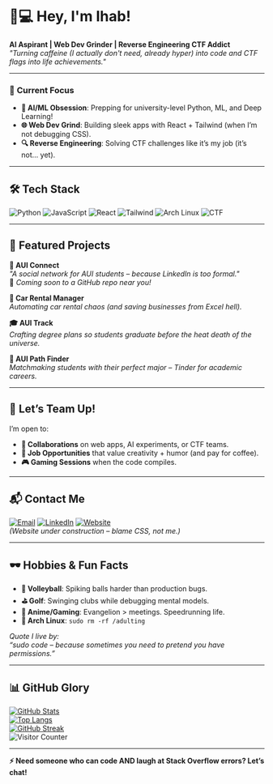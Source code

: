 # 👨💻 Hey, I'm Ihab!  
**AI Aspirant | Web Dev Grinder | Reverse Engineering CTF Addict**  
*"Turning caffeine (I actually don't need, already hyper) into code and CTF flags into life achievements."*  

---

### 🎯 **Current Focus**  
- **🤖 AI/ML Obsession**: Prepping for university-level Python, ML, and Deep Learning!  
- **🌐 Web Dev Grind**: Building sleek apps with React + Tailwind (when I’m not debugging CSS).  
- **🔍 Reverse Engineering**: Solving CTF challenges like it’s my job (it’s not… yet).  

---

## 🛠️ **Tech Stack**  
![Python](https://img.shields.io/badge/-Python-3776AB?logo=python&logoColor=white&style=for-the-badge)
![JavaScript](https://img.shields.io/badge/-JavaScript-F7DF1E?logo=javascript&logoColor=black&style=for-the-badge)
![React](https://img.shields.io/badge/-React-61DAFB?logo=react&logoColor=black&style=for-the-badge)
![Tailwind](https://img.shields.io/badge/-Tailwind-06B6D4?logo=tailwind-css&style=for-the-badge)
![Arch Linux](https://img.shields.io/badge/-Arch%20Linux-1793D1?logo=arch-linux&logoColor=white&style=for-the-badge)
![CTF](https://img.shields.io/badge/-Reverse%20Engineering-FF6C37?logo=gnu-bash&logoColor=white&style=for-the-badge)

---

## 🚀 **Featured Projects**  
**📱 AUI Connect**  
*"A social network for AUI students – because LinkedIn is too formal."*  
🔗 *Coming soon to a GitHub repo near you!*  

**🚗 Car Rental Manager**  
*Automating car rental chaos (and saving businesses from Excel hell).*  

**🎓 AUI Track**  
*Crafting degree plans so students graduate before the heat death of the universe.*  

**🧠 AUI Path Finder**  
*Matchmaking students with their perfect major – Tinder for academic careers.*  

---

## 🤝 **Let’s Team Up!**  
I’m open to:  
- **🤝 Collaborations** on web apps, AI experiments, or CTF teams.  
- **💼 Job Opportunities** that value creativity + humor (and pay for coffee).  
- **🎮 Gaming Sessions** when the code compiles.  

---

## 📬 **Contact Me**  
[![Email](https://img.shields.io/badge/-elbani.ihab@gmail.com-D14836?logo=gmail&logoColor=white)](mailto:elbani.ihab@gmail.com)
[![LinkedIn](https://img.shields.io/badge/-LinkedIn-0A66C2?logo=linkedin)](https://www.linkedin.com/in/ihab-elbani/)
[![Website](https://img.shields.io/badge/-Portfolio-FF7139?logo=firefox&logoColor=white)](https://ihabelbani.xyz)  
*(Website under construction – blame CSS, not me.)*  

---

## 🕶️ **Hobbies & Fun Facts**  
- **🏐 Volleyball**: Spiking balls harder than production bugs.  
- **⛳ Golf**: Swinging clubs while debugging mental models.  
- **🎌 Anime/Gaming**: Evangelion > meetings. Speedrunning life.  
- **🐧 Arch Linux**: `sudo rm -rf /adulting`  

*Quote I live by:  
“sudo code – because sometimes you need to pretend you have permissions.”*  

---

## 📊 **GitHub Glory**  
[![GitHub Stats](https://github-readme-stats.vercel.app/api?username=IhabProjects&show_icons=true&theme=radical&hide_border=true)](https://github.com/IhabProjects)  
[![Top Langs](https://github-readme-stats.vercel.app/api/top-langs/?username=IhabProjects&layout=compact&theme=radical&hide_border=true)](https://github.com/IhabProjects)  
[![GitHub Streak](https://streak-stats.demolab.com?user=IhabProjects&theme=radical&hide_border=true)](https://git.io/streak-stats)  
![Visitor Counter](https://komarev.com/ghpvc/?username=IhabProjects&color=blueviolet&label=People+Who+Regret+Not+Hiring+Me)  

---

**⚡ Need someone who can code AND laugh at Stack Overflow errors? Let’s chat!**  
